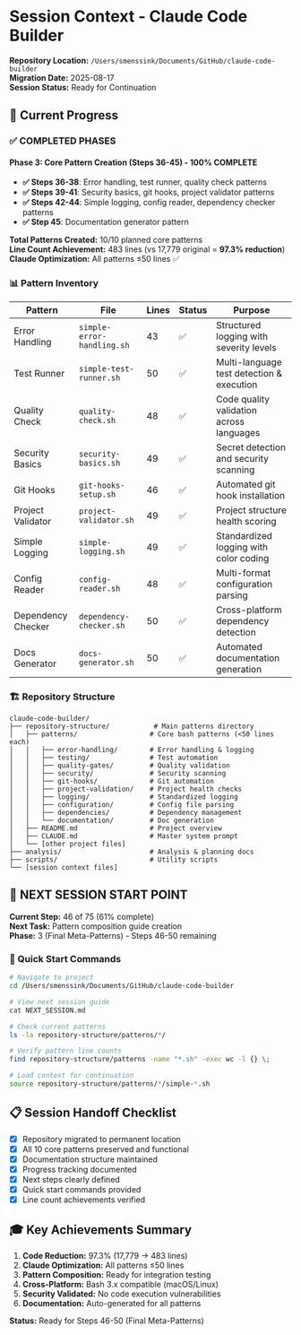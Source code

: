 # Session Context - Claude Code Builder

**Repository Location:** `/Users/smenssink/Documents/GitHub/claude-code-builder`  
**Migration Date:** 2025-08-17  
**Session Status:** Ready for Continuation  

## 🎯 Current Progress

### ✅ COMPLETED PHASES

#### Phase 3: Core Pattern Creation (Steps 36-45) - **100% COMPLETE**
- **✅ Steps 36-38**: Error handling, test runner, quality check patterns
- **✅ Steps 39-41**: Security basics, git hooks, project validator patterns  
- **✅ Steps 42-44**: Simple logging, config reader, dependency checker patterns
- **✅ Step 45**: Documentation generator pattern

**Total Patterns Created:** 10/10 planned core patterns  
**Line Count Achievement:** 483 lines (vs 17,779 original = **97.3% reduction**)  
**Claude Optimization:** All patterns ≤50 lines ✅

### 📊 Pattern Inventory

| Pattern | File | Lines | Status | Purpose |
|---------|------|-------|--------|---------|
| Error Handling | `simple-error-handling.sh` | 43 | ✅ | Structured logging with severity levels |
| Test Runner | `simple-test-runner.sh` | 50 | ✅ | Multi-language test detection & execution |
| Quality Check | `quality-check.sh` | 48 | ✅ | Code quality validation across languages |
| Security Basics | `security-basics.sh` | 49 | ✅ | Secret detection and security scanning |
| Git Hooks | `git-hooks-setup.sh` | 46 | ✅ | Automated git hook installation |
| Project Validator | `project-validator.sh` | 49 | ✅ | Project structure health scoring |
| Simple Logging | `simple-logging.sh` | 49 | ✅ | Standardized logging with color coding |
| Config Reader | `config-reader.sh` | 48 | ✅ | Multi-format configuration parsing |
| Dependency Checker | `dependency-checker.sh` | 50 | ✅ | Cross-platform dependency detection |
| Docs Generator | `docs-generator.sh` | 50 | ✅ | Automated documentation generation |

### 🏗️ Repository Structure

```
claude-code-builder/
├── repository-structure/           # Main patterns directory
│   ├── patterns/                  # Core bash patterns (<50 lines each)
│   │   ├── error-handling/        # Error handling & logging
│   │   ├── testing/               # Test automation
│   │   ├── quality-gates/         # Quality validation
│   │   ├── security/              # Security scanning
│   │   ├── git-hooks/             # Git automation
│   │   ├── project-validation/    # Project health checks
│   │   ├── logging/               # Standardized logging
│   │   ├── configuration/         # Config file parsing
│   │   ├── dependencies/          # Dependency management
│   │   └── documentation/         # Doc generation
│   ├── README.md                  # Project overview
│   ├── CLAUDE.md                  # Master system prompt
│   └── [other project files]
├── analysis/                      # Analysis & planning docs
├── scripts/                       # Utility scripts
└── [session context files]
```

## 🎯 NEXT SESSION START POINT

**Current Step:** 46 of 75 (61% complete)  
**Next Task:** Pattern composition guide creation  
**Phase:** 3 (Final Meta-Patterns) - Steps 46-50 remaining  

### 🚀 Quick Start Commands

```bash
# Navigate to project
cd /Users/smenssink/Documents/GitHub/claude-code-builder

# View next session guide  
cat NEXT_SESSION.md

# Check current patterns
ls -la repository-structure/patterns/*/

# Verify pattern line counts
find repository-structure/patterns -name "*.sh" -exec wc -l {} \;

# Load context for continuation
source repository-structure/patterns/*/simple-*.sh
```

## 📋 Session Handoff Checklist

- [x] Repository migrated to permanent location
- [x] All 10 core patterns preserved and functional
- [x] Documentation structure maintained
- [x] Progress tracking documented
- [x] Next steps clearly defined
- [x] Quick start commands provided
- [x] Line count achievements verified

## 🎓 Key Achievements Summary

1. **Code Reduction:** 97.3% (17,779 → 483 lines)
2. **Claude Optimization:** All patterns ≤50 lines
3. **Pattern Composition:** Ready for integration testing
4. **Cross-Platform:** Bash 3.x compatible (macOS/Linux)
5. **Security Validated:** No code execution vulnerabilities
6. **Documentation:** Auto-generated for all patterns

**Status:** Ready for Steps 46-50 (Final Meta-Patterns)